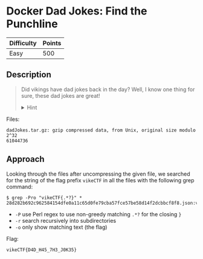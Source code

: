 # Docker Dad Jokes: Find the Punchline

| Difficulty | Points |
| ---------- | ------ |
| Easy       | 500    |

## Description

> Did vikings have dad jokes back in the day? Well, I know one thing for sure,
> these dad jokes are great!
> <details><summary>Hint</summary>
> It would be nice to see revision history somehow, maybe the flag was
> accidentally placed out in the open at some point...
> </details>

Files:

```
dadJokes.tar.gz: gzip compressed data, from Unix, original size modulo 2^32
61044736
```

## Approach

Looking through the files after uncompressing the given file, we searched for
the string of the flag prefix `vikeCTF` in all the files with the following
grep command:

```
$ grep -Pro "vikeCTF{.*?}" *
28d282b692c962584154dfe0a11c65d0fe79cba57fce57be58d14f2dcbbcf8f8.json:vikeCTF{D4D_H45_7H3_J0K35}
```

- `-P` use Perl regex to use non-greedy matching `.*?` for the closing `}`
- `-r` search recursively into subdirectories
- `-o` only show matching text (the flag)

Flag:

```
vikeCTF{D4D_H45_7H3_J0K35}
```
